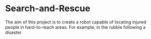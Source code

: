 # Search-and-Rescue

The aim of this project is to create a robot capable of locating injured people in hard-to-reach areas. For example, in the rubble following a disaster.
